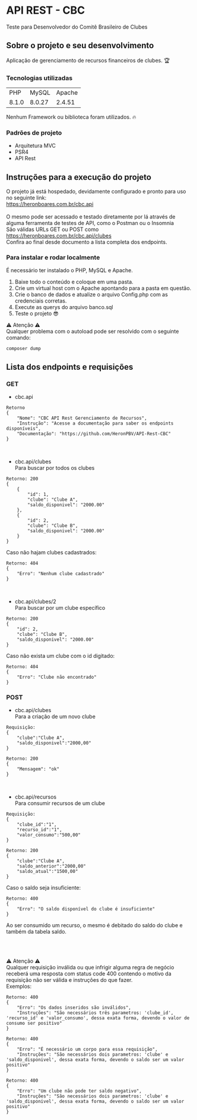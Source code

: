 # API REST - CBC

Teste para Desenvolvedor do Comitê Brasileiro de Clubes

## Sobre o projeto e seu desenvolvimento

Aplicação de gerenciamento de recursos financeiros de clubes. 🏆

### Tecnologias utilizadas

<table>
  <tr>
    <td>PHP</td>
    <td>MySQL</td>
    <td>Apache</td>
  </tr>
  
  <tr>
    <td>8.1.0</td>
    <td>8.0.27</td>
    <td>2.4.51</td>
  </tr>
</table>

Nenhum Framework ou biblioteca foram utilizados. 🔥

### Padrões de projeto
- Arquitetura MVC
- PSR4
- API Rest

## Instruções para a execução do projeto

O projeto já está hospedado, devidamente configurado e pronto para uso no seguinte link:<br>
https://heronboares.com.br/cbc.api
<br>
<br>O mesmo pode ser acessado e testado diretamente por lá através de alguma ferramenta de testes de API, como o Postman ou o Insomnia
<br>São válidas URLs GET ou POST como https://heronboares.com.br/cbc.api/clubes
<br>Confira ao final desde documento a lista completa dos endpoints.

### Para instalar e rodar localmente

É necessário ter instalado o PHP, MySQL e Apache.

1) Baixe todo o conteúdo e coloque em uma pasta.
2) Crie um virtual host com o Apache apontando para a pasta em questão.
3) Crie o banco de dados e atualize o arquivo Config.php com as credenciais corretas.
4) Execute as querys do arquivo banco.sql
5) Teste o projeto 😎

⚠️ Atenção ⚠️ 
<br>Qualquer problema com o autoload pode ser resolvido com o seguinte comando:
~~~
composer dump
~~~

## Lista dos endpoints e requisições

### GET

* cbc.api
~~~
Retorno
{
    "Nome": "CBC API Rest Gerenciamento de Recursos",
    "Instrução": "Acesse a documentação para saber os endpoints disponíveis",
    "Documentação": "https://github.com/HeronPBV/API-Rest-CBC"
}
~~~
<br>

* cbc.api/clubes  
Para buscar por todos os clubes

~~~
Retorno: 200
{
    {
        "id": 1,
        "clube": "Clube A",
        "saldo_disponivel": "2000.00"
    },
    {
        "id": 2,
        "clube": "Clube B",
        "saldo_disponivel": "2000.00"
    }
}
~~~

Caso não hajam clubes cadastrados:

~~~
Retorno: 404
{
    "Erro": "Nenhum clube cadastrado"
}
~~~
<br>

* cbc.api/clubes/2
<br>Para buscar por um clube específico
~~~
Retorno: 200
{
    "id": 2,
    "clube": "Clube B",
    "saldo_disponivel": "2000.00"
}
~~~

Caso não exista um clube com o id digitado:

~~~
Retorno: 404
{
    "Erro": "Clube não encontrado"
}
~~~

### POST

* cbc.api/clubes <br>
Para a criação de um novo clube
~~~
Requisição:
{
    "clube":"Clube A",
    "saldo_disponivel":"2000,00"
}
~~~
~~~
Retorno: 200
{
    "Mensagem": "ok"
} 
~~~

<br>

* cbc.api/recursos
<br>Para consumir recursos de um clube

~~~
Requisição:
{
    "clube_id":"1",
    "recurso_id":"1",
    "valor_consumo":"500,00"
} 
~~~
~~~
Retorno: 200
{
    "clube":"Clube A",
    "saldo_anterior":"2000,00"
    "saldo_atual":"1500,00"
}
~~~

Caso o saldo seja insuficiente:

~~~
Retorno: 400
{
    "Erro": "O saldo disponível do clube é insuficiente"
}
~~~
Ao ser consumido um recurso, o mesmo é debitado do saldo do clube e também da tabela saldo.

<br><br>

⚠️ Atenção ⚠️
<br>Qualquer requisição inválida ou que infrigir alguma regra de negócio receberá uma resposta com status code 400 contendo o motivo da requisição não ser válida e instruções do que fazer.
<br>Exemplos:
~~~
Retorno: 400
{
    "Erro": "Os dados inseridos são inválidos",
    "Instruções": "São necessários três parametros: 'clube_id', 'recurso_id' e 'valor_consumo', dessa exata forma, devendo o valor de consumo ser positivo"
}
~~~
~~~
Retorno: 400
{
    "Erro": "É necessário um corpo para essa requisição",
    "Instruções": "São necessários dois parametros: 'clube' e 'saldo_disponivel', dessa exata forma, devendo o saldo ser um valor positivo"
}
~~~
~~~
Retorno: 400
{
    "Erro": "Um clube não pode ter saldo negativo",
    "Instruções": "São necessários dois parametros: 'clube' e 'saldo_disponivel', dessa exata forma, devendo o saldo ser um valor positivo"
}
~~~